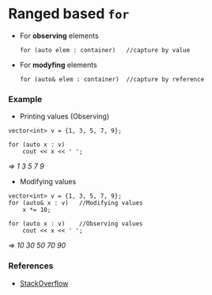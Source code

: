 # Ranged based `for`

* For **observing** elements 
  ```
  for (auto elem : container) 	//capture by value
  ```
* For **modyfing** elements
  ```
  for (auto& elem : container)	//capture by reference
  ```

### Example

* Printing values (Observing)
```
vector<int> v = {1, 3, 5, 7, 9};

for (auto x : v)
    cout << x << ' ';
```
_=> 1 3 5 7 9_


* Modifying values
```
vector<int> v = {1, 3, 5, 7, 9};
for (auto& x : v)	//Modifying values
    x *= 10;

for (auto x : v)	//Observing values
    cout << x << ' ';
```
_=> 10 30 50 70 90_

### References

* [StackOverflow](https://stackoverflow.com/a/15927037/4411757)